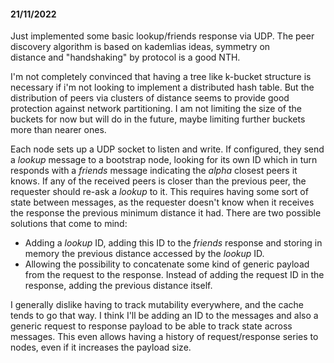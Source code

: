 #### 21/11/2022

Just implemented some basic lookup/friends response via UDP.
The peer discovery algorithm is based on kademlias ideas, symmetry on  
distance  and "handshaking" by protocol is a good NTH.

I'm not completely convinced that having a tree like k-bucket structure is 
necessary if i'm not looking to implement a distributed hash table.
But the distribution of peers via clusters of distance seems to provide 
good protection against network partitioning.
I am not limiting the size of the buckets for now but will do in the future, 
maybe limiting further buckets more than nearer ones.

Each node sets up a UDP socket to listen and write. 
If configured, they send a *lookup* message to a bootstrap node, looking for 
its own ID which in turn responds with a *friends* message indicating the 
*alpha* closest peers it knows.
If any of the received peers is closer than the previous peer, the requester 
should re-ask a *lookup* to it. 
This requires having some sort of state between messages, as the requester 
doesn't know when it receives the response the previous minimum distance it 
had. 
There are two possible solutions that come to mind:
* Adding a *lookup* ID, adding this ID to the *friends* response and storing 
  in memory the previous distance accessed by the *lookup* ID.
* Allowing the possibility to concatenate some kind of generic payload from 
  the request to the response. Instead of adding the request ID in the 
  response, adding the previous distance itself.

I generally dislike having to track mutability everywhere, and the cache 
tends to go that way. I think I'll be adding an ID to the messages and also 
a generic request to response payload to be able to track state across messages.
This even allows having a history of request/response series to nodes, even 
if it increases the payload size.